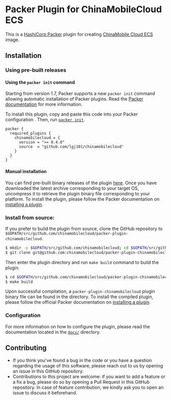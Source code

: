 # Packer Plugin for ChinaMobileCloud ECS

This is a [HashiCorp Packer](https://www.packer.io/) plugin for creating [ChinaMobile Cloud ECS](https://www.huaweicloud.com/) image.

## Installation

### Using pre-built releases

#### Using the `packer init` command

Starting from version 1.7, Packer supports a new `packer init` command allowing
automatic installation of Packer plugins. Read the
[Packer documentation](https://www.packer.io/docs/commands/init) for more information.

To install this plugin, copy and paste this code into your Packer configuration .
Then, run [`packer init`](https://www.packer.io/docs/commands/init).

```hcl
packer {
  required_plugins {
    chinamobilecloud = {
      version = ">= 0.4.0"
      source  = "github.com/lgj101/chinamobilecloud"
    }
  }
}
```

#### Manual installation

You can find pre-built binary releases of the plugin [here](https://github.com/chinamobilecloud/packer-plugin-chinamobilecloud/releases).
Once you have downloaded the latest archive corresponding to your target OS,
uncompress it to retrieve the plugin binary file corresponding to your platform.
To install the plugin, please follow the Packer documentation on
[installing a plugin](https://www.packer.io/docs/extending/plugins/#installing-plugins).


### Install from source:

If you prefer to build the plugin from source, clone the GitHub repository
to `$GOPATH/src/github.com/chinamobilecloud/packer-plugin-chinamobilecloud`.

```sh
$ mkdir -p $GOPATH/src/github.com/chinamobilecloud; cd $GOPATH/src/github.com/chinamobilecloud
$ git clone git@github.com:chinamobilecloud/packer-plugin-chinamobilecloud.git
```

Then enter the plugin directory and run `make build` command to build the plugin.

```sh
$ cd $GOPATH/src/github.com/chinamobilecloud/packer-plugin-chinamobilecloud
$ make build
```

Upon successful compilation, a `packer-plugin-chinamobilecloud` plugin binary file
can be found in the directory. To install the compiled plugin, please follow the
official Packer documentation on [installing a plugin](https://www.packer.io/docs/extending/plugins/#installing-plugins).


### Configuration

For more information on how to configure the plugin, please read the
documentation located in the [`docs/`](docs) directory.


## Contributing

* If you think you've found a bug in the code or you have a question regarding
  the usage of this software, please reach out to us by opening an issue in
  this GitHub repository.
* Contributions to this project are welcome: if you want to add a feature or a
  fix a bug, please do so by opening a Pull Request in this GitHub repository.
  In case of feature contribution, we kindly ask you to open an issue to
  discuss it beforehand.
  
